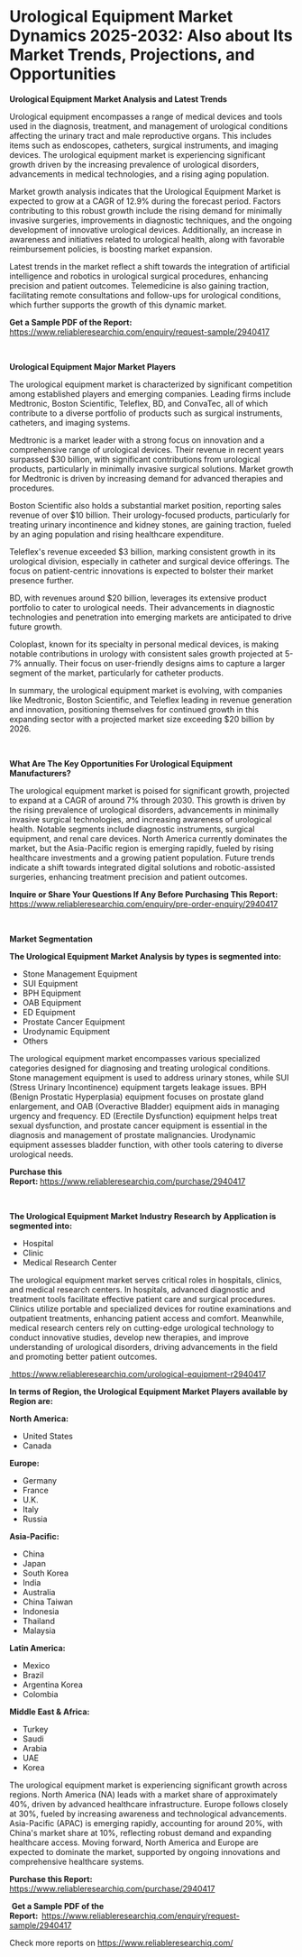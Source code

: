 <p><h1>Urological Equipment Market Dynamics 2025-2032: Also about Its Market Trends, Projections, and Opportunities</h1></p><p><strong>Urological Equipment Market Analysis and Latest Trends</strong></p>
<p><p>Urological equipment encompasses a range of medical devices and tools used in the diagnosis, treatment, and management of urological conditions affecting the urinary tract and male reproductive organs. This includes items such as endoscopes, catheters, surgical instruments, and imaging devices. The urological equipment market is experiencing significant growth driven by the increasing prevalence of urological disorders, advancements in medical technologies, and a rising aging population.</p><p>Market growth analysis indicates that the Urological Equipment Market is expected to grow at a CAGR of 12.9% during the forecast period. Factors contributing to this robust growth include the rising demand for minimally invasive surgeries, improvements in diagnostic techniques, and the ongoing development of innovative urological devices. Additionally, an increase in awareness and initiatives related to urological health, along with favorable reimbursement policies, is boosting market expansion.</p><p>Latest trends in the market reflect a shift towards the integration of artificial intelligence and robotics in urological surgical procedures, enhancing precision and patient outcomes. Telemedicine is also gaining traction, facilitating remote consultations and follow-ups for urological conditions, which further supports the growth of this dynamic market.</p></p>
<p><strong>Get a Sample PDF of the Report:&nbsp;</strong> <a href="https://www.reliableresearchiq.com/enquiry/request-sample/2940417?utm_campaign=3441&utm_medium=2&utm_source=Github&utm_content=ia&utm_term=15032025&utm_id=urological-equipment">https://www.reliableresearchiq.com/enquiry/request-sample/2940417</a></p>
<p>&nbsp;</p>
<p><strong>Urological Equipment Major Market Players</strong></p>
<p><p>The urological equipment market is characterized by significant competition among established players and emerging companies. Leading firms include Medtronic, Boston Scientific, Teleflex, BD, and ConvaTec, all of which contribute to a diverse portfolio of products such as surgical instruments, catheters, and imaging systems. </p><p>Medtronic is a market leader with a strong focus on innovation and a comprehensive range of urological devices. Their revenue in recent years surpassed $30 billion, with significant contributions from urological products, particularly in minimally invasive surgical solutions. Market growth for Medtronic is driven by increasing demand for advanced therapies and procedures.</p><p>Boston Scientific also holds a substantial market position, reporting sales revenue of over $10 billion. Their urology-focused products, particularly for treating urinary incontinence and kidney stones, are gaining traction, fueled by an aging population and rising healthcare expenditure.</p><p>Teleflex's revenue exceeded $3 billion, marking consistent growth in its urological division, especially in catheter and surgical device offerings. The focus on patient-centric innovations is expected to bolster their market presence further.</p><p>BD, with revenues around $20 billion, leverages its extensive product portfolio to cater to urological needs. Their advancements in diagnostic technologies and penetration into emerging markets are anticipated to drive future growth.</p><p>Coloplast, known for its specialty in personal medical devices, is making notable contributions in urology with consistent sales growth projected at 5-7% annually. Their focus on user-friendly designs aims to capture a larger segment of the market, particularly for catheter products.</p><p>In summary, the urological equipment market is evolving, with companies like Medtronic, Boston Scientific, and Teleflex leading in revenue generation and innovation, positioning themselves for continued growth in this expanding sector with a projected market size exceeding $20 billion by 2026.</p></p>
<p>&nbsp;</p>
<p><strong>What Are The Key Opportunities For Urological Equipment Manufacturers?</strong></p>
<p><p>The urological equipment market is poised for significant growth, projected to expand at a CAGR of around 7% through 2030. This growth is driven by the rising prevalence of urological disorders, advancements in minimally invasive surgical technologies, and increasing awareness of urological health. Notable segments include diagnostic instruments, surgical equipment, and renal care devices. North America currently dominates the market, but the Asia-Pacific region is emerging rapidly, fueled by rising healthcare investments and a growing patient population. Future trends indicate a shift towards integrated digital solutions and robotic-assisted surgeries, enhancing treatment precision and patient outcomes.</p></p>
<p><strong>Inquire or Share Your Questions If Any Before Purchasing This Report:</strong> <a href="https://www.reliableresearchiq.com/enquiry/pre-order-enquiry/2940417?utm_campaign=3441&utm_medium=2&utm_source=Github&utm_content=ia&utm_term=15032025&utm_id=urological-equipment">https://www.reliableresearchiq.com/enquiry/pre-order-enquiry/2940417</a></p>
<p>&nbsp;</p>
<p><strong>Market Segmentation</strong></p>
<p><strong>The Urological Equipment Market Analysis by types is segmented into:</strong></p>
<p><ul><li>Stone Management Equipment</li><li>SUI Equipment</li><li>BPH Equipment</li><li>OAB Equipment</li><li>ED Equipment</li><li>Prostate Cancer Equipment</li><li>Urodynamic Equipment</li><li>Others</li></ul></p>
<p><p>The urological equipment market encompasses various specialized categories designed for diagnosing and treating urological conditions. Stone management equipment is used to address urinary stones, while SUI (Stress Urinary Incontinence) equipment targets leakage issues. BPH (Benign Prostatic Hyperplasia) equipment focuses on prostate gland enlargement, and OAB (Overactive Bladder) equipment aids in managing urgency and frequency. ED (Erectile Dysfunction) equipment helps treat sexual dysfunction, and prostate cancer equipment is essential in the diagnosis and management of prostate malignancies. Urodynamic equipment assesses bladder function, with other tools catering to diverse urological needs.</p></p>
<p><strong>Purchase this Report:&nbsp;</strong><a href="https://www.reliableresearchiq.com/purchase/2940417?utm_campaign=3441&utm_medium=2&utm_source=Github&utm_content=ia&utm_term=15032025&utm_id=urological-equipment">https://www.reliableresearchiq.com/purchase/2940417</a></p>
<p>&nbsp;</p>
<p><strong>The Urological Equipment Market Industry Research by Application is segmented into:</strong></p>
<p><ul><li>Hospital</li><li>Clinic</li><li>Medical Research Center</li></ul></p>
<p><p>The urological equipment market serves critical roles in hospitals, clinics, and medical research centers. In hospitals, advanced diagnostic and treatment tools facilitate effective patient care and surgical procedures. Clinics utilize portable and specialized devices for routine examinations and outpatient treatments, enhancing patient access and comfort. Meanwhile, medical research centers rely on cutting-edge urological technology to conduct innovative studies, develop new therapies, and improve understanding of urological disorders, driving advancements in the field and promoting better patient outcomes.</p></p>
<p><a href="https://www.reliableresearchiq.com/urological-equipment-r2940417?utm_campaign=3441&utm_medium=2&utm_source=Github&utm_content=ia&utm_term=15032025&utm_id=urological-equipment">&nbsp;https://www.reliableresearchiq.com/urological-equipment-r2940417</a></p>
<p><strong>In terms of Region, the Urological Equipment Market Players available by Region are:</strong></p>
<p>
    <p> <strong> North America: </strong>
        <ul>
            <li>United States</li>
            <li>Canada</li>
        </ul>
        </p> 
    <p> <strong> Europe: </strong>
        <ul>
            <li>Germany</li>
            <li>France</li>
            <li>U.K.</li>
            <li>Italy</li>
            <li>Russia</li>
        </ul>
        </p> 
    <p> <strong> Asia-Pacific: </strong>
        <ul>
            <li>China</li>
            <li>Japan</li>
            <li>South Korea</li>
            <li>India</li>
            <li>Australia</li>
            <li>China Taiwan</li>
            <li>Indonesia</li>
            <li>Thailand</li>
            <li>Malaysia</li>
        </ul>
        </p> 
    <p> <strong> Latin America: </strong>
        <ul>
            <li>Mexico</li>
            <li>Brazil</li>
            <li>Argentina Korea</li>
            <li>Colombia</li>
        </ul>
        </p> 
    <p> <strong> Middle East & Africa: </strong>
        <ul>
            <li>Turkey</li>
            <li>Saudi</li>
            <li>Arabia</li>
            <li>UAE</li>
            <li>Korea</li>
        </ul>
    </p>
    </p>
<p><p>The urological equipment market is experiencing significant growth across regions. North America (NA) leads with a market share of approximately 40%, driven by advanced healthcare infrastructure. Europe follows closely at 30%, fueled by increasing awareness and technological advancements. Asia-Pacific (APAC) is emerging rapidly, accounting for around 20%, with China's market share at 10%, reflecting robust demand and expanding healthcare access. Moving forward, North America and Europe are expected to dominate the market, supported by ongoing innovations and comprehensive healthcare systems.</p></p>
<p><strong>Purchase this Report: </strong><a href="https://www.reliableresearchiq.com/purchase/2940417?utm_campaign=3441&utm_medium=2&utm_source=Github&utm_content=ia&utm_term=15032025&utm_id=urological-equipment">https://www.reliableresearchiq.com/purchase/2940417</a></p>
<p>&nbsp;<strong>Get a Sample PDF of the Report:&nbsp;&nbsp;</strong><a href="https://www.reliableresearchiq.com/enquiry/request-sample/2940417?utm_campaign=3441&utm_medium=2&utm_source=Github&utm_content=ia&utm_term=15032025&utm_id=urological-equipment">https://www.reliableresearchiq.com/enquiry/request-sample/2940417</a></p>
<p><strong></strong></p>
<p>Check more reports on <a href="https://www.reliableresearchiq.com/?utm_campaign=3441&utm_medium=2&utm_source=Github&utm_content=ia&utm_term=15032025&utm_id=urological-equipment">https://www.reliableresearchiq.com/</a></p>